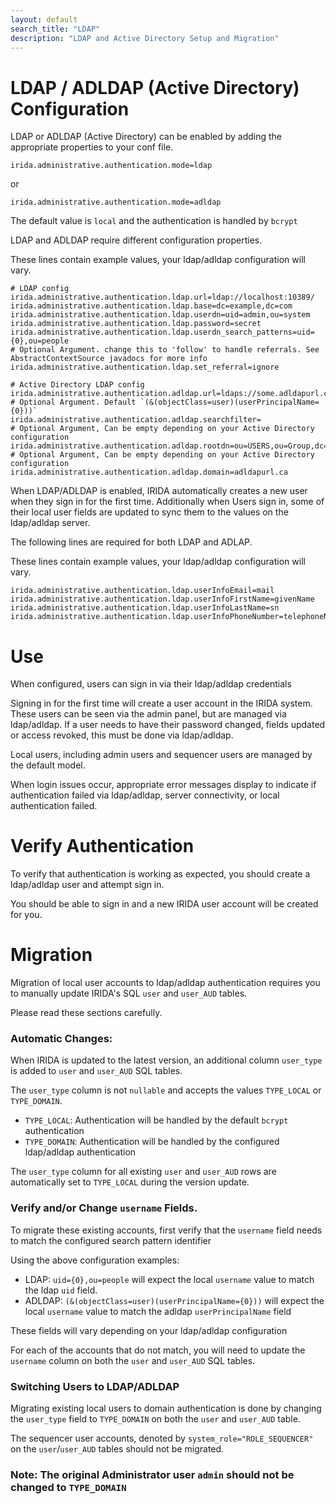 ```yaml
---
layout: default
search_title: "LDAP"
description: "LDAP and Active Directory Setup and Migration"
---
```


# LDAP / ADLDAP (Active Directory) Configuration

LDAP or ADLDAP (Active Directory) can be enabled by adding the appropriate properties to your conf file.

```
irida.administrative.authentication.mode=ldap
```
or 
```
irida.administrative.authentication.mode=adldap
```

The default value is `local` and the authentication is handled by `bcrypt`

LDAP and ADLDAP require different configuration properties.

These lines contain example values, your ldap/adldap configuration will vary.
```
# LDAP config
irida.administrative.authentication.ldap.url=ldap://localhost:10389/
irida.administrative.authentication.ldap.base=dc=example,dc=com
irida.administrative.authentication.ldap.userdn=uid=admin,ou=system
irida.administrative.authentication.ldap.password=secret
irida.administrative.authentication.ldap.userdn_search_patterns=uid={0},ou=people
# Optional Argument. change this to 'follow' to handle referrals. See AbstractContextSource javadocs for more info
irida.administrative.authentication.ldap.set_referral=ignore

# Active Directory LDAP config
irida.administrative.authentication.adldap.url=ldaps://some.adldapurl.ca
# Optional Argument. Default `(&(objectClass=user)(userPrincipalName={0}))`
irida.administrative.authentication.adldap.searchfilter=
# Optional Argument, Can be empty depending on your Active Directory configuration
irida.administrative.authentication.adldap.rootdn=ou=USERS,ou=Group,dc=ADLDAPurl,dc=ca
# Optional Argument, Can be empty depending on your Active Directory configuration
irida.administrative.authentication.adldap.domain=adldapurl.ca
```

When LDAP/ADLDAP is enabled, IRIDA automatically creates a new user when they sign in for the first time. Additionally when Users sign in, some of their local user fields are updated to sync them to the values on the ldap/adldap server.

The following lines are required for both LDAP and ADLAP.

These lines contain example values, your ldap/adldap configuration will vary.

```
irida.administrative.authentication.ldap.userInfoEmail=mail
irida.administrative.authentication.ldap.userInfoFirstName=givenName
irida.administrative.authentication.ldap.userInfoLastName=sn
irida.administrative.authentication.ldap.userInfoPhoneNumber=telephoneNumber
```

# Use

When configured, users can sign in via their ldap/adldap credentials

Signing in for the first time will create a user account in the IRIDA system. These users can be seen via the admin panel, but are managed via ldap/adldap. If a user needs to have their password changed, fields updated or access revoked, this must be done via ldap/adldap.

Local users, including admin users and sequencer users are managed by the default model. 

When login issues occur, appropriate error messages display to indicate if authentication failed via ldap/adldap, server connectivity, or local authentication failed.

# Verify Authentication

To verify that authentication is working as expected, you should create a ldap/adldap user and attempt sign in.

You should be able to sign in and a new IRIDA user account will be created for you.

# Migration

Migration of local user accounts to ldap/adldap authentication requires you to manually update IRIDA's SQL `user` and `user_AUD` tables.

Please read these sections carefully.

### Automatic Changes:

When IRIDA is updated to the latest version, an additional column `user_type` is added to `user` and `user_AUD` SQL tables.

The `user_type` column is not `nullable` and accepts the values `TYPE_LOCAL` or `TYPE_DOMAIN`.
* `TYPE_LOCAL`: Authentication will be handled by the default `bcrypt` authentication
* `TYPE_DOMAIN`: Authentication will be handled by the configured ldap/adldap authentication

The `user_type` column for all existing `user` and `user_AUD` rows are automatically set to `TYPE_LOCAL` during the version update.

### Verify and/or Change `username` Fields.

To migrate these existing accounts, first verify that the `username` field needs to match the configured search pattern identifier

Using the above configuration examples: 
* LDAP: `uid={0},ou=people` will expect the local `username` value to match the ldap `uid` field.
* ADLDAP: `(&(objectClass=user)(userPrincipalName={0}))` will expect the local `username` value to match the adldap `userPrincipalName` field

These fields will vary depending on your ldap/adldap configuration

For each of the accounts that do not match, you will need to update the `username` column on both the `user` and `user_AUD` SQL tables.

### Switching Users to LDAP/ADLDAP

Migrating existing local users to domain authentication is done by changing the `user_type` field to `TYPE_DOMAIN` on both the `user` and `user_AUD` table.

The sequencer user accounts, denoted by `system_role="ROLE_SEQUENCER"` on the `user`/`user_AUD` tables should not be migrated.

### Note: The original Administrator user `admin` should not be changed to `TYPE_DOMAIN`